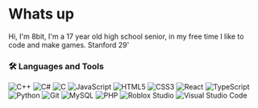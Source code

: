 # Whats up

Hi, I'm 8bit, I'm a 17 year old high school senior, in my free time I like to code and make games.
Stanford 29' 



### 🛠 Languages and Tools
![C++](https://img.shields.io/badge/C++-%2300599C.svg?style=flat&logo=c%2B%2B&logoColor=white)
![C#](https://img.shields.io/badge/C%23-%23239120.svg?style=flat&logo=c-sharp&logoColor=white)
![C](https://img.shields.io/badge/C-%23A8B9CC.svg?style=flat&logo=c&logoColor=white)
![JavaScript](https://img.shields.io/badge/JavaScript-%23F7DF1E.svg?style=flat&logo=javascript&logoColor=black)
![HTML5](https://img.shields.io/badge/HTML5-%23E34F26.svg?style=flat&logo=html5&logoColor=white)
![CSS3](https://img.shields.io/badge/CSS3-%231572B6.svg?style=flat&logo=css3&logoColor=white)
![React](https://img.shields.io/badge/React-%2320232a.svg?style=flat&logo=react&logoColor=%2361DAFB)
![TypeScript](https://img.shields.io/badge/TypeScript-%23007ACC.svg?style=flat&logo=typescript&logoColor=white)
![Python](https://img.shields.io/badge/Python-%2314354C.svg?style=flat&logo=python&logoColor=white)
![Git](https://img.shields.io/badge/Git-%23F05032.svg?style=flat&logo=git&logoColor=white)
![MySQL](https://img.shields.io/badge/MySQL-%234479A1.svg?style=flat&logo=mysql&logoColor=white)
![PHP](https://img.shields.io/badge/PHP-%23777BB4.svg?style=flat&logo=php&logoColor=white)
![Roblox Studio](https://img.shields.io/badge/Roblox%20Studio-%23000000.svg?style=flat&logo=roblox&logoColor=white)
![Visual Studio Code](https://img.shields.io/badge/Visual%20Studio%20Code-%23007ACC.svg?style=flat&logo=visual-studio-code&logoColor=white)

